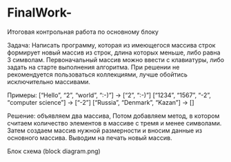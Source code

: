 # FinalWork-
Итоговая контрольная работа по основному блоку

Задача: Написать программу, которая из имеющегося массива строк формирует новый массив из строк, длина которых меньше, либо равна 3 символам. Первоначальный массив можно ввести с клавиатуры, либо задать на старте выполнения алгоритма. При решении не рекомендуется пользоваться коллекциями, лучше обойтись исключительно массивами.

Примеры:
[“Hello”, “2”, “world”, “:-)”] → [“2”, “:-)”]
[“1234”, “1567”, “-2”, “computer science”] → [“-2”]
[“Russia”, “Denmark”, “Kazan”] → []


Решение: объявляем два массива, Потом добавляем метод, в котором считаем количество элементов в массиве с тремя и менее символами.
Затем создаем массив нужной размерности и вносим данные из основного массива. Выводим на печать новый массив.

Блок схема (block diagram.png)
